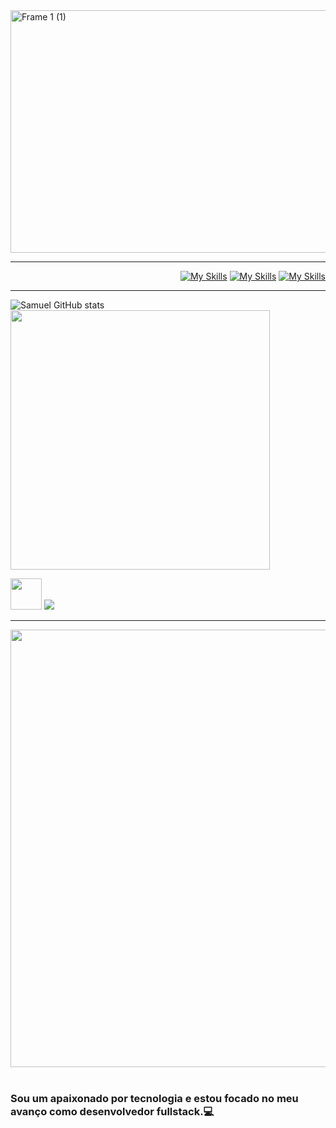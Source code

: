 <img width="1294" height="388" alt="Frame 1 (1)" src="https://github.com/user-attachments/assets/4183edbd-af4d-46ce-8c41-d829be907723" />

---
<div align="right">

[![My Skills](https://skillicons.dev/icons?i=linkedin)](https://www.linkedin.com/in/shimusilva/) 
[![My Skills](https://skillicons.dev/icons?i=instagram)](https://www.instagram.com/shimusilva)
[![My Skills](https://skillicons.dev/icons?i=gmail)](mailto:shimu.dasilva@gmail.com)

</div>

---

![Samuel GitHub stats](https://github-readme-stats.vercel.app/api?username=samudasilva&show_icons=true&theme=bluetheme)
<img src="https://github-readme-stats.vercel.app/api/top-langs/?username=samudasilva&layout=compact" width="415,5">



<p align="left">
  <img src="https://user-images.githubusercontent.com/74038190/212284087-bbe7e430-757e-4901-90bf-4cd2ce3e1852.gif" width="50"/>
  <a href="https://skillicons.dev">
    <img src="https://skillicons.dev/icons?i=git,html,css,javascript,python,c#" />
  </a>
</p>

---

<div align= "center">

<img src="https://user-images.githubusercontent.com/74038190/212749447-bfb7e725-6987-49d9-ae85-2015e3e7cc41.gif" width="700">
<br><br>

</div>

### Sou um apaixonado por tecnologia e estou focado no meu avanço como desenvolvedor fullstack.💻
